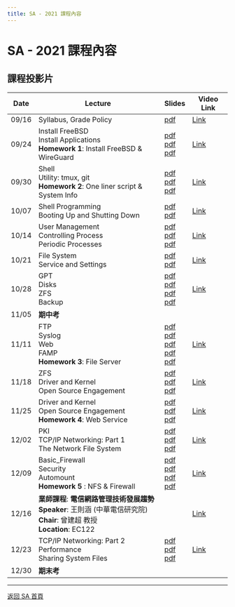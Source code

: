 ```yaml
---
title: SA - 2021 課程內容
---
```


# SA - 2021 課程內容

## 課程投影片

| Date  | Lecture                                                                                                                             | Slides                                                                                                                                                                                  | Video Link                                                                                                                                                                                                                                                                                             |
| ----- | ----------------------------------------------------------------------------------------------------------------------------------- | --------------------------------------------------------------------------------------------------------------------------------------------------------------------------------------- | ------------------------------------------------------------------------------------------------------------------------------------------------------------------------------------------------------------------------------------------------------------------------------------------------------ |
| 09/16 | Syllabus, Grade Policy                                                                                                              | [pdf](slides/00_Syllabus.pdf)                                                                                                                                                           | [Link](https://teams.microsoft.com/l/meetup-join/19%3ameeting_NTNhODRjOTMtYjhmYy00MGQxLTgyOWItNTZkOTI4ODVhMDgx%40thread.v2/0?context=%7b%22Tid%22%3a%2280a9abdb-7cef-443c-b040-3f8e75e9232e%22%2c%22Oid%22%3a%2296f7dd50-2d0f-425e-835c-e91485fe70de%22%7d)                                            |
| 09/24 | Install FreeBSD<br>Install Applications<br>**Homework 1**: Install FreeBSD & WireGuard                                              | [pdf](slides/01_Install_FreeBSD.pdf)<br>[pdf](slides/02_Installing_Applications.pdf)<br>[pdf](slides/HW1.pdf)                                                                           | [Link](https://teams.microsoft.com/l/meetup-join/19%3ameeting_NTNhODRjOTMtYjhmYy00MGQxLTgyOWItNTZkOTI4ODVhMDgx%40thread.v2/0?context=%7b%22Tid%22%3a%2280a9abdb-7cef-443c-b040-3f8e75e9232e%22%2c%22Oid%22%3a%2296f7dd50-2d0f-425e-835c-e91485fe70de%22%7d)                                            |
| 09/30 | Shell<br>Utility: tmux, git<br>**Homework 2**: One liner script & System Info                                                       | [pdf](slides/03_Shell.pdf)<br>[pdf](slides/05_Utilities_tmux_git.pdf)<br>[pdf](slides/HW2_20211002.pdf)                                                                                 | [Link](https://teams.microsoft.com/l/meetup-join/19%3AUEr5hGHp9FHZRa5xZNyfOdnIRobq9eHsQTQHuHVTeoQ1%40thread.tacv2/1632983828601?context=%7B%22Tid%22%3A%2280a9abdb-7cef-443c-b040-3f8e75e9232e%22%2C%22Oid%22%3A%22752c6993-c5cc-486f-bc3e-8c27c05e450f%22%2C%22MessageId%22%3A%221632983828601%22%7D) |
| 10/07 | Shell Programming<br>Booting Up and Shutting Down                                                                                   | [pdf](slides/04_ShellProgramming.pdf)<br>[pdf](slides/06_Boot_ShutDown.pdf)                                                                                                             | [Link](https://teams.microsoft.com/l/meetup-join/19%3AUEr5hGHp9FHZRa5xZNyfOdnIRobq9eHsQTQHuHVTeoQ1%40thread.tacv2/1632983828601?context=%7B%22Tid%22%3A%2280a9abdb-7cef-443c-b040-3f8e75e9232e%22%2C%22Oid%22%3A%22752c6993-c5cc-486f-bc3e-8c27c05e450f%22%2C%22MessageId%22%3A%221632983828601%22%7D) |
| 10/14 | User Management<br>Controlling Process<br>Periodic Processes                                                                        | [pdf](slides/07_User_Management.pdf)<br>[pdf](slides/08_Controlling_Process.pdf)<br>[pdf](slides/09_Periodic_Processes.pdf)                                                             | [Link](https://teams.microsoft.com/l/meetup-join/19%3AUEr5hGHp9FHZRa5xZNyfOdnIRobq9eHsQTQHuHVTeoQ1%40thread.tacv2/1632983828601?context=%7B%22Tid%22%3A%2280a9abdb-7cef-443c-b040-3f8e75e9232e%22%2C%22Oid%22%3A%22752c6993-c5cc-486f-bc3e-8c27c05e450f%22%2C%22MessageId%22%3A%221632983828601%22%7D) |
| 10/21 | File System<br>Service and Settings                                                                                                 | [pdf](slides/10_FileSystem.pdf)<br>[pdf](slides/11_Service_and_Settings.pdf)                                                                                                            | [Link](https://meet.google.com/xdo-uxsk-imr)                                                                                                                                                                                                                                                           |
| 10/28 | GPT<br>Disks<br>ZFS<br>Backup                                                                                                       | [pdf](slides/12_GPT.pdf)<br>[pdf](slides/13_Disks.pdf)<br>[pdf](slides/14_ZFS.pdf)<br>[pdf](slides/15_Backups.pdf)                                                                      | [Link](https://meet.google.com/xdo-uxsk-imr)                                                                                                                                                                                                                                                           |
| 11/05 | **期中考**                                                                                                                          |                                                                                                                                                                                         |                                                                                                                                                                                                                                                                                                        |
| 11/11 | FTP<br>Syslog<br>Web<br>FAMP<br>**Homework 3**: File Server                                                                         | [pdf](slides/16_FTP_File_Transfer_Protocol.pdf)<br>[pdf](slides/17_Syslog_and_LogRotate.pdf)<br>[pdf](slides/18_Web.pdf)<br>[pdf](slides/19_FAMP.pdf)<br>[pdf](slides/hw3_20211204.pdf) | [Link](https://meet.google.com/xdo-uxsk-imr)                                                                                                                                                                                                                                                           |
| 11/18 | ZFS<br>Driver and Kernel<br>Open Source Engagement                                                                                  | [pdf](slides/14_ZFS.pdf)<br>[pdf](slides/20_Driver_and_Kernel.pdf)<br>[pdf](slides/21_Open_Source_Engagement.pdf)                                                                       | [Link](https://meet.google.com/xdo-uxsk-imr)                                                                                                                                                                                                                                                           |
| 11/25 | Driver and Kernel<br>Open Source Engagement<br>**Homework 4**: Web Service                                                          | [pdf](slides/20_Driver_and_Kernel.pdf)<br>[pdf](slides/21_Open_Source_Engagement.pdf)<br>[pdf](slides/HW4.pdf)                                                                          | [Link](https://meet.google.com/xdo-uxsk-imr)                                                                                                                                                                                                                                                           |
| 12/02 | PKI<br>TCP/IP Networking: Part 1<br>The Network File System                                                                         | [pdf](slides/22_PKI.pdf)<br>[pdf](slides/23_TCP_IP.pdf)<br>[pdf](slides/24_NFS.pdf)                                                                                                     | [Link](https://meet.google.com/xdo-uxsk-imr)                                                                                                                                                                                                                                                           |
| 12/09 | Basic_Firewall<br>Security<br>Automount<br>**Homework 5** : NFS & Firewall                                                          | [pdf](slides/25_Basic_Firewall.pdf)<br>[pdf](slides/26_Security.pdf)<br>[pdf](slides/27_Automount.pdf)<br>[pdf](slides/HW5.pdf)                                                         | [Link](https://meet.google.com/xdo-uxsk-imr)                                                                                                                                                                                                                                                           |
| 12/16 | **業師課程**: **電信網路管理技術發展趨勢**<br>**Speaker**: 王則涵 (中華電信研究院)<br>**Chair**: 曾建超 教授<br>**Location**: EC122 |                                                                                                                                                                                         | [Link](https://meet.google.com/xdo-uxsk-imr)                                                                                                                                                                                                                                                           |
| 12/23 | TCP/IP Networking: Part 2<br>Performance<br>Sharing System Files                                                                    | [pdf](slides/23_TCP_IP.pdf)<br>[pdf](slides/28_Performance.pdf)<br>[pdf](slides/29_NIS.pdf)                                                                                             | [Link](https://meet.google.com/xdo-uxsk-imr)                                                                                                                                                                                                                                                           |
| 12/30 | **期末考**                                                                                                                          |                                                                                                                                                                                         |                                                                                                                                                                                                                                                                                                        |

---

[返回 SA 首頁](/sa/)
